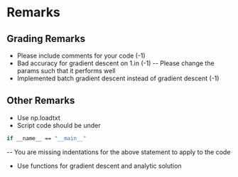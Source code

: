 # Remarks


## Grading Remarks
- Please include comments for your code (-1)
- Bad accuracy for gradient descent on 1.in (-1)
-- Please change the params such that it performs well
- Implemented batch gradient descent instead of gradient descent (-1)

## Other Remarks
- Use np.loadtxt
- Script code should be under
```sh
if __name__ == "__main__"
```
-- You are missing indentations for the above statement to apply to the code
- Use functions for gradient descent and analytic solution

